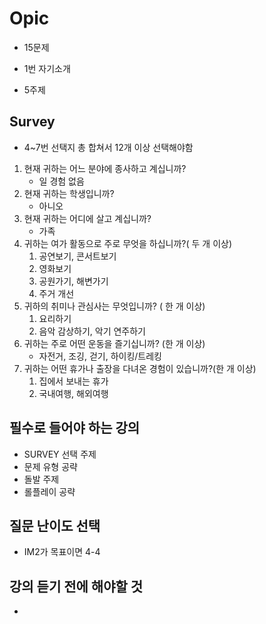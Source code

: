 # Opic

- 15문제

- 1번 자기소개

- 5주제

  

## Survey

- 4~7번 선택지 총 합쳐서 12개 이상 선택해야함

1. 현재 귀하는 어느 분야에 종사하고 계십니까?
   - 일 경험 없음
2. 현재 귀하는 학생입니까?
   - 아니오
3. 현재 귀하는 어디에 살고 계십니까?
   - 가족
4. 귀하는 여가 활동으로 주로 무엇을 하십니까?( 두 개 이상)
   1. 공연보기, 콘서트보기
   2. 영화보기
   3. 공원가기, 해변가기
   4. 주거 개선
5. 귀하의 취미나 관심사는 무엇입니까? ( 한 개 이상)
   1.  요리하기
   2. 음악 감상하기, 악기 연주하기
6. 귀하는 주로 어떤 운동을 즐기십니까? (한 개 이상)
   - 자전거, 조깅, 걷기, 하이킹/트레킹
7. 귀하는 어떤 휴가나 출장을 다녀온 경험이 있습니까?(한 개 이상)
   1. 집에서 보내는 휴가
   2. 국내여행, 해외여행



## 필수로 들어야 하는 강의

- SURVEY 선택 주제
- 문제 유형 공략
- 돌발 주제
- 롤플레이 공략



## 질문 난이도 선택

- IM2가 목표이면 4-4



## 강의 듣기 전에 해야할 것

- 